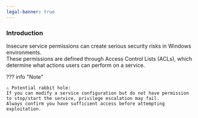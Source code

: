 ```yaml
---
legal-banner: true
---
```


### **Introduction**

Insecure service permissions can create serious security risks in Windows environments.  
These permissions are defined through Access Control Lists (ACLs), which determine what actions users can perform on a service.

??? info "Note"

    ⚠️ Potential rabbit hole:  
    If you can modify a service configuration but do not have permission to stop/start the service, privilege escalation may fail.  
    Always confirm you have sufficient access before attempting exploitation.